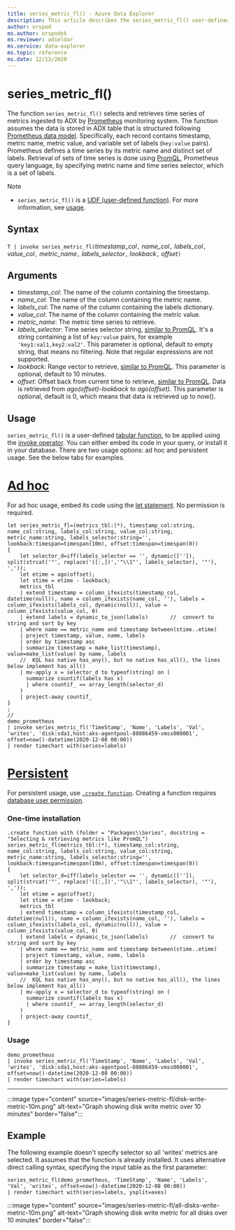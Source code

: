 ```yaml
---
title: series_metric_fl() - Azure Data Explorer
description: This article describes the series_metric_fl() user-defined function in Azure Data Explorer.
author: orspod
ms.author: orspodek
ms.reviewer: adieldar
ms.service: data-explorer
ms.topic: reference
ms.date: 12/13/2020
---
```

# series_metric_fl()


The function `series_metric_fl()` selects and retrieves time series of metrics ingested to ADX by [Prometheus](https://prometheus.io/) monitoring system. The function assumes the data is stored in ADX table that is structured following [Prometheus data model](https://prometheus.io/docs/concepts/data_model/). Specifically, each record contains timestamp, metric name, metric value, and variable set of labels (`key:value` pairs). Prometheus defines a time series by its metric name and distinct set of labels. Retrieval of sets of time series is done using [PromQL](https://prometheus.io/docs/prometheus/latest/querying/basics/), Prometheus query language, by specifying metric name and time series selector, which is a set of labels.

> [!NOTE]
> * `series_metric_fl()` is a [UDF (user-defined function)](../query/functions/user-defined-functions.md). For more information, see [usage](#usage).

## Syntax

`T | invoke series_metric_fl(`*timestamp_col*`,` *name_col*`,` *labels_col*`,` *value_col*`,` *metric_name*`,` *labels_selector*`,` *lookback*`,` *offset*`)`

## Arguments

* *timestamp_col*: The name of the column containing the timestamp.
* *name_col*: The name of the column containing the metric name.
* *labels_col*: The name of the column containing the labels dictionary.
* *value_col*: The name of the column containing the metric value.
* *metric_name*: The metric time series to retrieve.
* *labels_selector*: Time series selector string, [similar to PromQL](https://prometheus.io/docs/prometheus/latest/querying/basics/#time-series-selectors). It's a string containing a list of `key:value` pairs, for example `'key1:val1,key2:val2'`. This parameter is optional, default to empty string, that means no filtering. Note that regular expressions are not supported. 
* *lookback*: Range vector to retrieve, [similar to PromQL](https://prometheus.io/docs/prometheus/latest/querying/basics/#range-vector-selectors). This parameter is optional, default to 10 minutes.
* *offset*: Offset back from current time to retrieve, [similar to PromQL](https://prometheus.io/docs/prometheus/latest/querying/basics/#offset-modifier). Data is retrieved from *ago(offset)-lookback* to *ago(offset)*. This parameter is optional, default is 0, which means that data is retrieved up to now().

## Usage

`series_metric_fl()` is a user-defined [tabular function](../query/functions/user-defined-functions.md#tabular-function), to be applied using the [invoke operator](../query/invokeoperator.md). You can either embed its code in your query, or install it in your database. There are two usage options: ad hoc and persistent usage. See the below tabs for examples.

# [Ad hoc](#tab/adhoc)

For ad hoc usage, embed its code using the [let statement](../query/letstatement.md). No permission is required.

<!-- csl: https://help.kusto.windows.net:443/Samples -->
```kusto
let series_metric_fl=(metrics_tbl:(*), timestamp_col:string, name_col:string, labels_col:string, value_col:string, metric_name:string, labels_selector:string='', lookback:timespan=timespan(10m), offset:timespan=timespan(0))
{
    let selector_d=iff(labels_selector == '', dynamic(['']), split(strcat('"', replace('([:,])','"\\1"', labels_selector), '"'), ','));
    let etime = ago(offset);
    let stime = etime - lookback;
    metrics_tbl
    | extend timestamp = column_ifexists(timestamp_col, datetime(null)), name = column_ifexists(name_col, ''), labels = column_ifexists(labels_col, dynamic(null)), value = column_ifexists(value_col, 0)
    | extend labels = dynamic_to_json(labels)       //  convert to string and sort by key
    | where name == metric_name and timestamp between(stime..etime)
    | project timestamp, value, name, labels
    | order by timestamp asc
    | summarize timestamp = make_list(timestamp), value=make_list(value) by name, labels
    //  KQL has native has_any(), but no native has_all(), the lines below implement has_all()
    | mv-apply x = selector_d to typeof(string) on (
      summarize countif(labels has x)
      | where countif_ == array_length(selector_d)
    )
    | project-away countif_
}
;
//
demo_prometheus
| invoke series_metric_fl('TimeStamp', 'Name', 'Labels', 'Val', 'writes', 'disk:sda1,host:aks-agentpool-88086459-vmss000001', offset=now()-datetime(2020-12-08 00:00))
| render timechart with(series=labels)
```

# [Persistent](#tab/persistent)

For persistent usage, use [`.create function`](../management/create-function.md). Creating a function requires [database user permission](../management/access-control/role-based-authorization.md).

### One-time installation

<!-- csl: https://help.kusto.windows.net:443/Samples -->
```kusto
.create function with (folder = "Packages\\Series", docstring = "Selecting & retrieving metrics like PromQL")
series_metric_fl(metrics_tbl:(*), timestamp_col:string, name_col:string, labels_col:string, value_col:string, metric_name:string, labels_selector:string='', lookback:timespan=timespan(10m), offset:timespan=timespan(0))
{
    let selector_d=iff(labels_selector == '', dynamic(['']), split(strcat('"', replace('([:,])','"\\1"', labels_selector), '"'), ','));
    let etime = ago(offset);
    let stime = etime - lookback;
    metrics_tbl
    | extend timestamp = column_ifexists(timestamp_col, datetime(null)), name = column_ifexists(name_col, ''), labels = column_ifexists(labels_col, dynamic(null)), value = column_ifexists(value_col, 0)
    | extend labels = dynamic_to_json(labels)       //  convert to string and sort by key
    | where name == metric_name and timestamp between(stime..etime)
    | project timestamp, value, name, labels
    | order by timestamp asc
    | summarize timestamp = make_list(timestamp), value=make_list(value) by name, labels
    //  KQL has native has_any(), but no native has_all(), the lines below implement has_all()
    | mv-apply x = selector_d to typeof(string) on (
      summarize countif(labels has x)
      | where countif_ == array_length(selector_d)
    )
    | project-away countif_
}
```

### Usage

<!-- csl: https://help.kusto.windows.net:443/Samples -->
```kusto
demo_prometheus
| invoke series_metric_fl('TimeStamp', 'Name', 'Labels', 'Val', 'writes', 'disk:sda1,host:aks-agentpool-88086459-vmss000001', offset=now()-datetime(2020-12-08 00:00))
| render timechart with(series=labels)
```

---

:::image type="content" source="images/series-metric-fl/disk-write-metric-10m.png" alt-text="Graph showing disk write metric over 10 minutes" border="false":::

## Example

The following example doesn't specify selector so all 'writes' metrics are selected. It assumes that the function is already installed. It uses alternative direct calling syntax, specifying the input table as the first parameter:
    
<!-- csl: https://help.kusto.windows.net:443/Samples -->
```kusto
series_metric_fl(demo_prometheus, 'TimeStamp', 'Name', 'Labels', 'Val', 'writes', offset=now()-datetime(2020-12-08 00:00))
| render timechart with(series=labels, ysplit=axes)
```
    
:::image type="content" source="images/series-metric-fl/all-disks-write-metric-10m.png" alt-text="Graph showing disk write metric for all disks over 10 minutes" border="false":::

